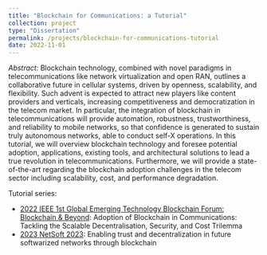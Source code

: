 ```yaml
---
title: "Blockchain for Communications: a Tutorial"
collection: project
type: "Dissertation"
permalink: /projects/blockchain-for-communications-tutorial
date: 2022-11-01
---
```


*Abstract:* Blockchain technology, combined with novel paradigms in telecommunications like network virtualization and open RAN, outlines a collaborative future in cellular systems, driven by openness, scalability, and flexibility. Such advent is expected to attract new players like content providers and verticals, increasing competitiveness and democratization in the telecom market. In particular, the integration of blockchain in telecommunications will provide automation, robustness, trustworthiness, and reliability to mobile networks, so that confidence is generated to sustain truly autonomous networks, able to conduct self-X operations. In this tutorial, we will overview blockchain technology and foresee potential adoption, applications, existing tools, and architectural solutions to lead a true revolution in telecommunications. Furthermore, we will provide a state-of-the-art regarding the blockchain adoption challenges in the telecom sector including scalability, cost, and performance degradation.

Tutorial series:
* [2022 IEEE 1st Global Emerging Technology Blockchain Forum: Blockchain & Beyond](https://get.blockchain.ieee.org/): Adoption of Blockchain in Communications: Tackling the Scalable Decentralisation, Security, and Cost Trilemma
* [2023 NetSoft 2023](https://netsoft2023.ieee-netsoft.org/): Enabling trust and decentralization in future softwarized networks through blockchain